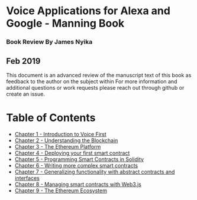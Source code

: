 # Voice Applications for Alexa and Google - Manning Book
### Book Review By James Nyika
## Feb 2019

This document is an advanced review of the manuscript text of this book as feedback to the author on the subject within
For more information and additional questions or work requests please reach out through github or create an issue.

# Table of Contents

* [Chapter 1 - Introduction to Voice First](./c1.md)
* [Chapter 2 - Understanding the Blockchain](./c2.md)
* [Chapter 3 - The Ethereum Platform](./c3.md)
* [Chapter 4 - Deploying your first smart contract](./c4.md)
* [Chapter 5 - Programming Smart Contracts in Solidity](./c5.md)
* [Chapter 6 - Writing more complex smart contracts](./c6.md)
* [Chapter 7 - Generalizing functionality with abstract contracts and interfaces](./c7.md)
* [Chapter 8 - Managing smart contracts with Web3.js](./c8.md)
* [Chapter 9 - The Ethereum Ecosystem](./c9.md)
